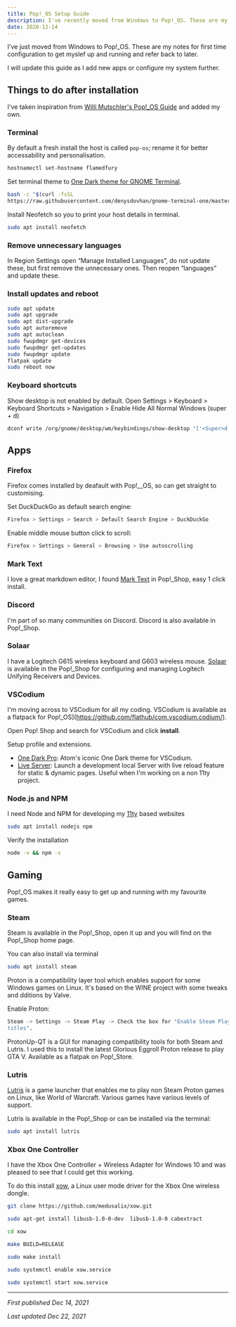 ```yaml
---
title: Pop!_OS Setup Guide
description: I've recently moved from Windows to Pop!_OS. These are my notes for first time configuration to get myself up and running and refer back to later.
date: 2020-12-14
---
```


I've just moved from Windows to Pop!_OS. These are my notes for first time configuration to get myslef up and running and refer back to later. 

I will update this guide as I add new apps or configure my system further.

## Things to do after installation

I've taken inspiration from [Willi Mutschler's Pop!_OS Guide](https://mutschler.eu/linux/install-guides/pop-os-post-install/) and added my own.

### Terminal

By default a fresh install the host is called `pop-os`; rename it for better accessability and personalisation.

```bash
hostnamectl set-hostname flamedfury
```

Set terminal theme to [One Dark theme for GNOME Terminal](https://github.com/denysdovhan/one-gnome-terminal).

```bash
bash -c "$(curl -fsSL 
https://raw.githubusercontent.com/denysdovhan/gnome-terminal-one/master/one-dark.sh)"
```

Install Neofetch so you to print your host details in terminal.

```bash
sudo apt install neofetch
```

### Remove unnecessary languages

In Region Settings open “Manage Installed Languages”, do not update 
these, but first remove the unnecessary ones. Then reopen “languages” 
and update these.

### Install updates and reboot

```bash
sudo apt update
sudo apt upgrade
sudo apt dist-upgrade
sudo apt autoremove
sudo apt autoclean
sudo fwupdmgr get-devices
sudo fwupdmgr get-updates
sudo fwupdmgr update
flatpak update
sudo reboot now
```

### Keyboard shortcuts

Show desktop is not enabled by default. Open Settings > Keyboard > Keyboard Shortcuts > Navigation > Enable Hide All Normal Windows (super + d)

```bash
dconf write /org/gnome/desktop/wm/keybindings/show-desktop "['<Super>d']"`
```

## Apps

### Firefox

Firefox comes installed by deafault with Pop!__OS, so can get straight to customising.

Set DuckDuckGo as default search engine: 

```bash
Firefox > Settings > Search > Default Search Engine > DuckDuckGo
```

Enable middle mouse button click to scroll:

```bash
Firefox > Settings > General > Browsing > Use autoscrolling
```

### Mark Text

I love a great markdown editor, I found [Mark Text](https://marktext.app/) in Pop!_Shop, easy 1 click install.

### Discord

I'm  part of so many communities on Discord. Discord is also available in Pop!_Shop.

### Solaar

I have a Logitech G615 wireless keyboard and G603 wireless mouse. [Solaar](https://pwr-solaar.github.io/Solaar/) is available in the Pop!_Shop for configuring and managing Logitech Unifying Receivers and Devices.

### VSCodium

I'm moving across to VSCodium for all my coding. VSCodium is available as a flatpack for Pop!_OS](https://github.com/flathub/com.vscodium.codium/).

Open Pop! Shop and search for VSCodium and click **install**.

Setup profile and extensions.

- [One Dark Pro](https://open-vsx.org/extension/zhuangtongfa/material-theme): Atom's iconic One Dark theme for VSCodium.
- [Live Server](https://open-vsx.org/extension/ritwickdey/LiveServer): Launch a development local Server with live reload feature for static & dynamic pages. Useful when I'm working on a non 11ty project.

### Node.js and NPM

I need Node and NPM for developing my [11ty](https://11ty.dev) based websites

```bash
sudo apt install nodejs npm
```

Verify the installation

```bash
node -v && npm -v
```

## Gaming

Pop!_OS makes it really easy to get up and running with my favourite games.

### Steam

Steam is available in the Pop!_Shop, open it up and you will find on the Pop!_Shop home page.

You can also install via terminal

```bash
sudo apt install steam
```

Proton is a compatibility layer tool which enables support for some Windows games on Linux. It's based on the WINE project with some tweaks and dditions by Valve. 

Enable Proton: 

```bash
Steam -> Settings -> Steam Play -> Check the box for "Enable Steam Play for supported titles" AND "Enable Steam Play for all other 
titles".
```

ProtonUp-QT is a GUI for managing compatibility tools for both Steam and Lutris. I used this to install the latest Glorious Eggroll Proton release to play GTA V. Available as a flatpak on Pop!_Store.

### Lutris

[Lutris](https://lutris.net/) is a game launcher that enables me to play non Steam Proton games on Linux, like World of Warcraft. Various games have various levels of support.

Lutris is available in the Pop!_Shop or can be installed via the terminal:

```bash
sudo apt install lutris
```

### Xbox One Controller

I have the Xbox One Controller + Wireless Adapter for Windows 10 and was pleased to see that I could get this working.

To do this install [xow](https://github.com/medusalix/xow), a Linux user mode driver for the Xbox One wireless dongle.

```bash
git clone https://github.com/medusalix/xow.git

sudo apt-get install libusb-1.0-0-dev  libusb-1.0-0 cabextract

cd xow

make BUILD=RELEASE

sudo make install

sudo systemctl enable xow.service

sudo systemctl start xow.service
```

***

*First published Dec 14, 2021*

*Last updated Dec 22, 2021*